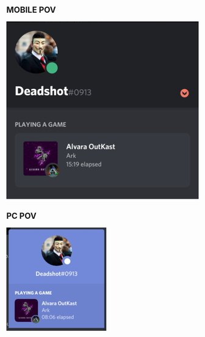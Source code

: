 ## MOBILE POV
![alt text](https://github.com/D34D-5H07/rpc-discord/blob/main/Mobile_pov.jpg)

## PC POV
![alt text](https://github.com/D34D-5H07/rpc-discord/blob/main/PC_pov.jpg)
